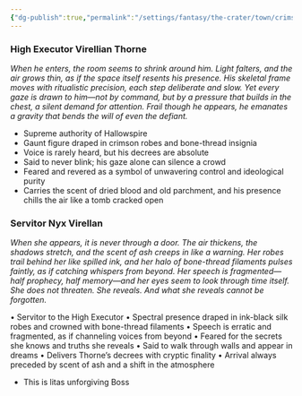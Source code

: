 ```yaml
---
{"dg-publish":true,"permalink":"/settings/fantasy/the-crater/town/crimson-tower/"}
---
```




### High Executor Virellian Thorne

_When he enters, the room seems to shrink around him. Light falters, and the air grows thin, as if the space itself resents his presence. His skeletal frame moves with ritualistic precision, each step deliberate and slow. Yet every gaze is drawn to him—not by command, but by a pressure that builds in the chest, a silent demand for attention. Frail though he appears, he emanates a gravity that bends the will of even the defiant._

- Supreme authority of Hallowspire
- Gaunt figure draped in crimson robes and bone-thread insignia
- Voice is rarely heard, but his decrees are absolute
- Said to never blink; his gaze alone can silence a crowd
- Feared and revered as a symbol of unwavering control and ideological purity
- Carries the scent of dried blood and old parchment, and his presence chills the air like a tomb cracked open

### Servitor Nyx Virellan

_When she appears, it is never through a door. The air thickens, the shadows stretch, and the scent of ash creeps in like a warning. Her robes trail behind her like spilled ink, and her halo of bone-thread filaments pulses faintly, as if catching whispers from beyond. Her speech is fragmented—half prophecy, half memory—and her eyes seem to look through time itself. She does not threaten. She reveals. And what she reveals cannot be forgotten._

• Servitor to the High Executor
• Spectral presence draped in ink-black silk robes and crowned with bone-thread filaments
• Speech is erratic and fragmented, as if channeling voices from beyond
• Feared for the secrets she knows and truths she reveals
• Said to walk through walls and appear in dreams
• Delivers Thorne’s decrees with cryptic finality
• Arrival always preceded by scent of ash and a shift in the atmosphere
- This is litas unforgiving Boss




